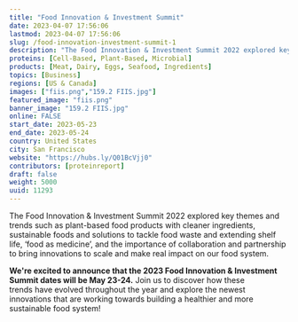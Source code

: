 ```yaml
---
title: "Food Innovation & Investment Summit"
date: 2023-04-07 17:56:06
lastmod: 2023-04-07 17:56:06
slug: /food-innovation-investment-summit-1
description: "The Food Innovation & Investment Summit 2022 explored key themes and trends such as plant-based food products with cleaner ingredients, sustainable foods and solutions to tackle food waste and extending shelf life, ‘food as medicine’, and the importance of collaboration and partnership to bring innovations to scale and make real impact on our food system."
proteins: [Cell-Based, Plant-Based, Microbial]
products: [Meat, Dairy, Eggs, Seafood, Ingredients]
topics: [Business]
regions: [US & Canada]
images: ["fiis.png","159.2 FIIS.jpg"]
featured_image: "fiis.png"
banner_image: "159.2 FIIS.jpg"
online: FALSE
start_date: 2023-05-23
end_date: 2023-05-24
country: United States
city: San Francisco
website: "https://hubs.ly/Q01BcVjj0"
contributors: [proteinreport]
draft: false
weight: 5000
uuid: 11293
---
```

<p>The Food Innovation & Investment Summit 2022 explored key themes and trends such as plant-based food products with cleaner ingredients, sustainable foods and solutions to tackle food waste and extending shelf life, ‘food as medicine’, and the importance of collaboration and partnership to bring innovations to scale and make real impact on our food system.</p>
<p><strong>We're excited to announce that the 2023 </strong><strong>Food Innovation & Investment Summit dates will be May 23-24.</strong> Join us to discover how these trends have evolved throughout the year and explore the newest innovations that are working towards building a healthier and more sustainable food system!</p>
